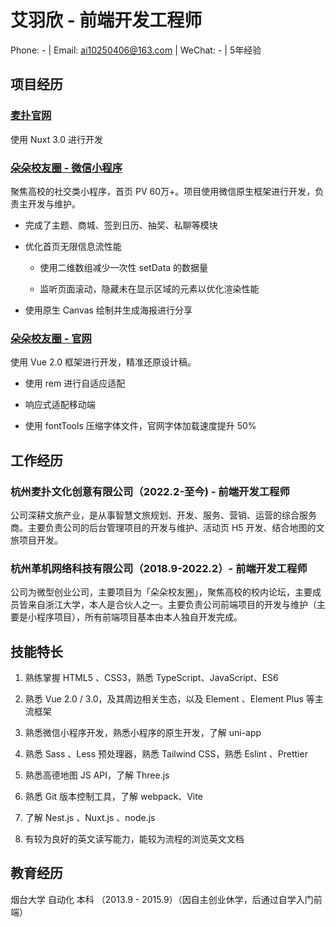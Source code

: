 # 艾羽欣 - 前端开发工程师

Phone: - | Email: ai10250406@163.com | WeChat: - | 5年经验

## 项目经历

### [麦扑官网](https://mpgw.worldmaipu.com)
使用 Nuxt 3.0 进行开发

### [朵朵校友圈 - 微信小程序](<https://www.duoduo.link/img/qr-code.644a5f10.jpg>)

聚焦高校的社交类小程序，首页 PV 60万+。项目使用微信原生框架进行开发，负责主开发与维护。

* 完成了主题、商城、签到日历、抽奖、私聊等模块

* 优化首页无限信息流性能
  
  * 使用二维数组减少一次性 setData 的数据量
  
  * 监听页面滚动，隐藏未在显示区域的元素以优化渲染性能

* 使用原生 Canvas 绘制并生成海报进行分享

### [朵朵校友圈 - 官网](https://www.duoduo.link)

使用 Vue 2.0 框架进行开发，精准还原设计稿。

* 使用 rem 进行自适应适配

* 响应式适配移动端

* 使用 fontTools 压缩字体文件，官网字体加载速度提升 50%

## 工作经历

### 杭州麦扑文化创意有限公司（2022.2-至今) - 前端开发工程师

公司深耕文旅产业，是从事智慧文旅规划、开发、服务、营销、运营的综合服务商。主要负责公司的后台管理项目的开发与维护、活动页 H5 开发、结合地图的文旅项目开发。

### 杭州革机网络科技有限公司（2018.9-2022.2）- 前端开发工程师

公司为微型创业公司，主要项目为「朵朵校友圈」，聚焦高校的校内论坛，主要成员皆来自浙江大学，本人是合伙人之一。主要负责公司前端项目的开发与维护（主要是小程序项目），所有前端项目基本由本人独自开发完成。

## 技能特长

1. 熟练掌握 HTML5 、CSS3，熟悉 TypeScript、JavaScript、ES6

2. 熟悉 Vue 2.0 / 3.0，及其周边相关生态，以及 Element 、Element Plus 等主流框架

3. 熟悉微信小程序开发，熟悉小程序的原生开发，了解 uni-app 

4. 熟悉 Sass 、Less 预处理器，熟悉 Tailwind CSS，熟悉 Eslint 、Prettier

5. 熟悉高德地图 JS API，了解 Three.js

6. 熟悉 Git 版本控制工具，了解 webpack、Vite

7. 了解  Nest.js 、Nuxt.js 、node.js

8. 有较为良好的英文读写能力，能较为流程的浏览英文文档

## 教育经历

烟台大学 自动化 本科 （2013.9 - 2015.9）（因自主创业休学，后通过自学入门前端）
